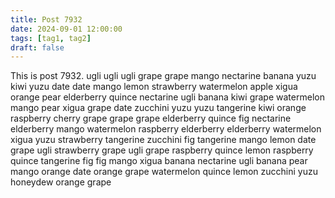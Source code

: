 ```yaml
---
title: Post 7932
date: 2024-09-01 12:00:00
tags: [tag1, tag2]
draft: false
---
```

This is post 7932.
ugli
ugli
ugli
grape
grape
mango
nectarine
banana
yuzu
kiwi
yuzu
date
date
mango
lemon
strawberry
watermelon
apple
xigua
orange
pear
elderberry
quince
nectarine
ugli
banana
kiwi
grape
watermelon
mango
pear
xigua
grape
date
zucchini
yuzu
yuzu
tangerine
kiwi
orange
raspberry
cherry
grape
grape
grape
elderberry
quince
fig
nectarine
elderberry
mango
watermelon
raspberry
elderberry
elderberry
watermelon
xigua
yuzu
strawberry
tangerine
zucchini
fig
tangerine
mango
lemon
date
grape
ugli
strawberry
grape
ugli
grape
raspberry
quince
lemon
raspberry
quince
tangerine
fig
fig
mango
xigua
banana
nectarine
ugli
banana
pear
mango
orange
date
orange
grape
watermelon
quince
lemon
zucchini
yuzu
honeydew
orange
grape
